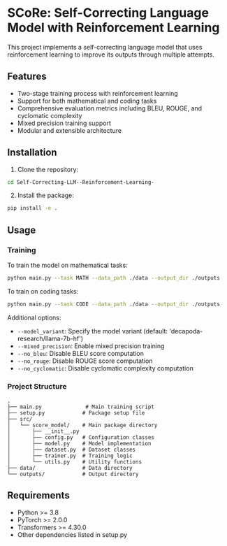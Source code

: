 # SCoRe: Self-Correcting Language Model with Reinforcement Learning

This project implements a self-correcting language model that uses reinforcement learning to improve its outputs through multiple attempts.

## Features

- Two-stage training process with reinforcement learning
- Support for both mathematical and coding tasks
- Comprehensive evaluation metrics including BLEU, ROUGE, and cyclomatic complexity
- Mixed precision training support
- Modular and extensible architecture

## Installation

1. Clone the repository:
```bash
cd Self-Correcting-LLM--Reinforcement-Learning-
```

2. Install the package:
```bash
pip install -e .
```

## Usage

### Training

To train the model on mathematical tasks:
```bash
python main.py --task MATH --data_path ./data --output_dir ./outputs
```

To train on coding tasks:
```bash
python main.py --task CODE --data_path ./data --output_dir ./outputs
```

Additional options:
- `--model_variant`: Specify the model variant (default: 'decapoda-research/llama-7b-hf')
- `--mixed_precision`: Enable mixed precision training
- `--no_bleu`: Disable BLEU score computation
- `--no_rouge`: Disable ROUGE score computation
- `--no_cyclomatic`: Disable cyclomatic complexity computation

### Project Structure

```
.
├── main.py              # Main training script
├── setup.py            # Package setup file
├── src/
│   └── score_model/    # Main package directory
│       ├── __init__.py
│       ├── config.py   # Configuration classes
│       ├── model.py    # Model implementation
│       ├── dataset.py  # Dataset classes
│       ├── trainer.py  # Training logic
│       └── utils.py    # Utility functions
├── data/               # Data directory
└── outputs/            # Output directory
```

## Requirements

- Python >= 3.8
- PyTorch >= 2.0.0
- Transformers >= 4.30.0
- Other dependencies listed in setup.py

